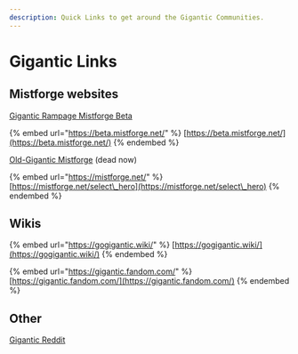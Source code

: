 ```yaml
---
description: Quick Links to get around the Gigantic Communities.
---
```


# Gigantic Links

## Mistforge websites

[Gigantic Rampage Mistforge Beta](https://beta.mistforge.net/en-US/news)

{% embed url="https://beta.mistforge.net/" %}
[https://beta.mistforge.net/](https://beta.mistforge.net/)
{% endembed %}

[Old-Gigantic Mistforge](https://mistforge.net/select\_hero) (dead now)

{% embed url="https://mistforge.net/" %}
[https://mistforge.net/select\_hero](https://mistforge.net/select\_hero)
{% endembed %}

## Wikis

{% embed url="https://gogigantic.wiki/" %}
[https://gogigantic.wiki/](https://gogigantic.wiki/)
{% endembed %}

{% embed url="https://gigantic.fandom.com/" %}
[https://gigantic.fandom.com/](https://gigantic.fandom.com/)
{% endembed %}



## Other

[Gigantic Reddit](https://www.reddit.com/r/Gigantic)
